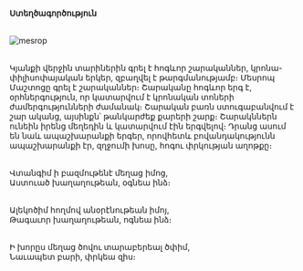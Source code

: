 **Ստեղծագործություն**

\
![mesrop](https://artnow.ru/img/1131000/1131366.jpg)

\
Կյանքի վերջին տարիներին գրել է հոգևոր շարականներ, կրոնա-փիլիսոփայական երկեր, զբաղվել է թարգմանությամբ։ Մեսրոպ Մաշտոցը գրել է շարականներ։ Շարականը հոգևոր երգ է, օրհներգություն, որ կատարվում է կրոնական տոների ժամերգությունների ժամանակ։ Շարական բառն ստուգաբանվում է շար ականց, այսինքն՝ թանկարժեք քարերի շարք։ Շարակններն ունեին իրենց մեղեդին և կատարվում էին երգվելով։ Դրանց ասում են նաև ապաշխարանքի երգեր, որովհետև բովանդակությունն ապաշխարանքի էր, զղջումի խոսը, հոգու փրկության աղոթքը։

\
Վտանգիմ ի բազմութենէ մեղաց իմոց,\
Աստուած խաղաղութեան, օգնեա ինձ։

\
Ալեկոծիմ հողմով անօրէնութեան իմոյ,\
Թագաւոր խաղաղութեան, ոգնեա ինձ։

\
Ի խորըս մեղաց ծովու տարաբերեալ ծփիմ,\
Նաւապետ բարի, փրկեա զիս։
